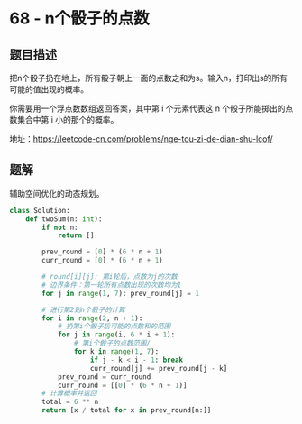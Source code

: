 # 68 - n个骰子的点数

## 题目描述
把n个骰子扔在地上，所有骰子朝上一面的点数之和为s。输入n，打印出s的所有可能的值出现的概率。

你需要用一个浮点数数组返回答案，其中第 i 个元素代表这 n 个骰子所能掷出的点数集合中第 i 小的那个的概率。

地址：https://leetcode-cn.com/problems/nge-tou-zi-de-dian-shu-lcof/


## 题解
辅助空间优化的动态规划。
```python
class Solution:
    def twoSum(n: int):
        if not n:
            return []

        prev_round = [0] * (6 * n + 1) 
        curr_round = [0] * (6 * n + 1)

        # round[i][j]: 第i轮后，点数为j的次数
        # 边界条件：第一轮所有点数出现的次数均为1
        for j in range(1, 7): prev_round[j] = 1

        # 进行第2到n个骰子的计算
        for i in range(2, n + 1):
            # 扔第i个骰子后可能的点数和的范围
            for j in range(i, 6 * i + 1):
                # 第i个骰子的点数范围/
                for k in range(1, 7):
                    if j - k < i - 1: break
                    curr_round[j] += prev_round[j - k]
            prev_round = curr_round
            curr_round = [[0] * (6 * n + 1)]
        # 计算概率并返回
        total = 6 ** n
        return [x / total for x in prev_round[n:]]
```
